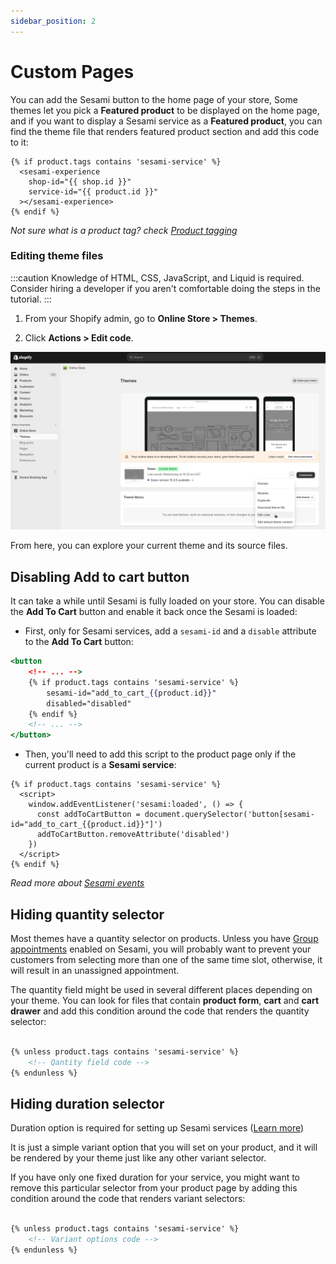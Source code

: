 ```yaml
---
sidebar_position: 2
---
```


# Custom Pages

You can add the Sesami button to the home page of your store, Some themes let you pick a **Featured product** to be displayed on the home page, and if you want to display a Sesami service as a **Featured product**, you can find the theme file that renders featured product section and add this code to it:

```markup
{% if product.tags contains 'sesami-service' %}
  <sesami-experience
    shop-id="{{ shop.id }}"
    service-id="{{ product.id }}"
  ></sesami-experience>
{% endif %}
```

*Not sure what is a product tag? check [Product tagging](/docs/sesami-experience/shopify-integration/intro/#product-tagging)*

### Editing theme files
:::caution
Knowledge of HTML, CSS, JavaScript, and Liquid is required. Consider hiring a developer if you aren't comfortable doing the steps in the tutorial.
:::

1. From your Shopify admin, go to **Online Store > Themes**.

1. Click **Actions > Edit code**.

![App Message](/img/shopify-theme-customizer.png)

From here, you can explore your current theme and its source files.

## Disabling Add to cart button
It can take a while until Sesami is fully loaded on your store. You can disable the **Add To Cart** button and enable it back once the Sesami is loaded:

- First, only for Sesami services, add a `sesami-id` and a `disable` attribute to the **Add To Cart** button:

```handlebars {3,4,5,6}
<button
	<!-- ... -->
	{% if product.tags contains 'sesami-service' %}
		sesami-id="add_to_cart_{{product.id}}"
		disabled="disabled"
	{% endif %}
	<!-- ... -->
</button>
```

- Then, you'll need to add this script to the product page only if the current product is a **Sesami service**:

```markup
{% if product.tags contains 'sesami-service' %}
  <script>
    window.addEventListener('sesami:loaded', () => {
      const addToCartButton = document.querySelector('button[sesami-id="add_to_cart_{{product.id}}"]')
      addToCartButton.removeAttribute('disabled')
    })
  </script>
{% endif %}
```
*Read more about [Sesami events](/docs/sesami-experience/events)*


## Hiding quantity selector

Most themes have a quantity selector on products. Unless you have [Group appointments](https://help.sesami.co/hc/en-us/articles/360052498913-Group-Appointments) enabled on Sesami, you will probably want to prevent your customers from selecting more than one of the same time slot, otherwise, it will result in an unassigned appointment.

The quantity field might be used in several different places depending on your theme. You can look for files that contain **product form**, **cart** and **cart drawer** and add this condition around the code that renders the quantity selector:

```handlebars

{% unless product.tags contains 'sesami-service' %}
    <!-- Qantity field code -->
{% endunless %}

```


## Hiding duration selector

Duration option is required for setting up Sesami services ([Learn more](https://help.sesami.co/hc/en-us/articles/360037521993-How-do-I-set-up-my-Sesami-account-))

It is just a simple variant option that you will set on your product, and it will be rendered by your theme just like any other variant selector.

If you have only one fixed duration for your service, you might want to remove this particular selector from your product page by adding this condition around the code that renders variant selectors:

```handlebars

{% unless product.tags contains 'sesami-service' %}
    <!-- Variant options code -->
{% endunless %}

```
